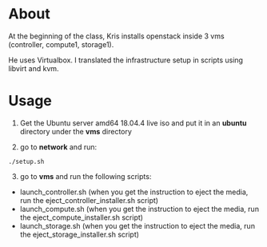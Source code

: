 # About

At the beginning of the class, Kris installs openstack inside 3 vms (controller, compute1, storage1).

He uses Virtualbox. I translated the infrastructure setup in scripts using libvirt and kvm.

# Usage

1. Get the Ubuntu server amd64 18.04.4 live iso and put it in an **ubuntu** directory under the **vms** directory

2. go to **network** and run:

```
./setup.sh
```

3. go to **vms** and run the following scripts:

- launch_controller.sh (when you get the instruction to eject the media, run the eject_controller_installer.sh script)
- launch_compute.sh (when you get the instruction to eject the media, run the eject_compute_installer.sh script)
- launch_storage.sh (when you get the instruction to eject the media, run the eject_storage_installer.sh script)